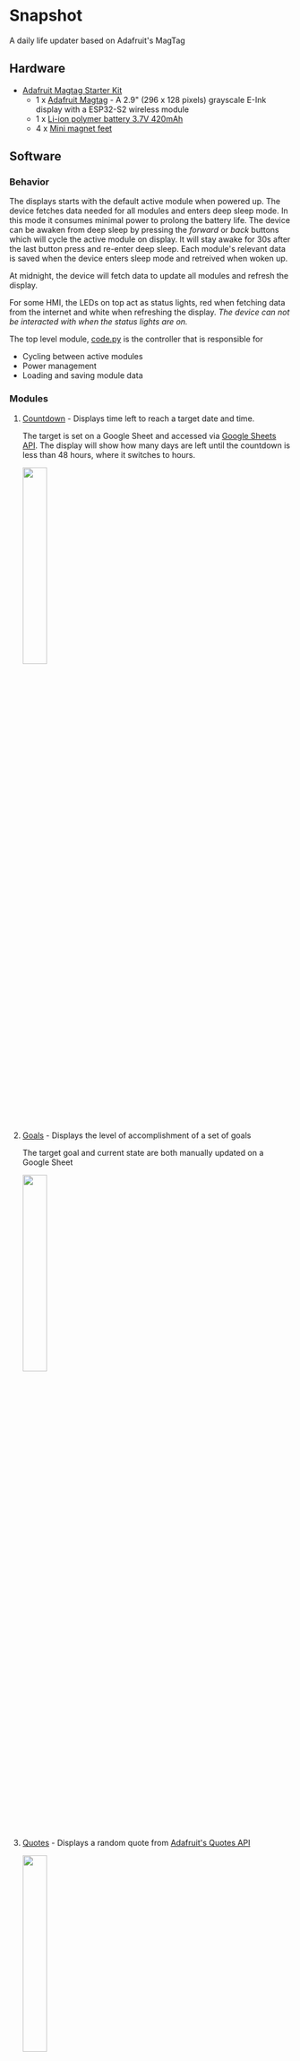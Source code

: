 # Snapshot
A daily life updater based on Adafruit's MagTag

## Hardware
- [Adafruit Magtag Starter Kit](https://www.adafruit.com/product/4819)
  - 1 x [Adafruit Magtag](https://www.adafruit.com/magtag) - A 2.9" (296 x 128 pixels) grayscale E-Ink display with a ESP32-S2 wireless module
  - 1 x [Li-ion polymer battery 3.7V 420mAh](https://www.adafruit.com/product/4236)
  - 4 x [Mini magnet feet](https://www.adafruit.com/product/4631)

## Software

### Behavior
The displays starts with the default active module when powered up. The device fetches data needed for all modules and enters deep sleep mode. In this mode it consumes minimal power to prolong the battery life. The device can be awaken from deep sleep by pressing the *forward* or *back* buttons which will cycle the active module on display. It will stay awake for 30s after the last button press and re-enter deep sleep. Each module's relevant data is saved when the device enters sleep mode and retreived when woken up.

At midnight, the device will fetch data to update all modules and refresh the display.

For some HMI, the LEDs on top act as status lights, red when fetching data from the internet and white when refreshing the display. *The device can not be interacted with when the status lights are on.*

The top level module, [code.py](code.py) is the controller that is responsible for 
- Cycling between active modules  
- Power management
- Loading and saving module data

### Modules
1. [Countdown](countdown/countdown.py) - Displays time left to reach a target date and time.
    
    The target is set on a Google Sheet and accessed via [Google Sheets API](https://developers.google.com/sheets/api). The display will show how many days are left until the countdown is less than 48 hours, where it switches to hours.
    
    <img src="https://user-images.githubusercontent.com/18386420/136146048-0c647062-4361-4d33-a094-da48bdbc430f.jpg" width=30% height=30%>

2. [Goals](goals/goals.py) - Displays the level of accomplishment of a set of goals

    The target goal and current state are both manually updated on a Google Sheet
    
    <img src="https://user-images.githubusercontent.com/18386420/136144718-66219c81-fae6-4b8c-a9d9-d6e3c29d0d72.jpg" width=30% height=30%>


3. [Quotes](quotes/quotes.py) - Displays a random quote from [Adafruit's Quotes API]("https://www.adafruit.com/api/quotes.php")
    
    <img src="https://user-images.githubusercontent.com/18386420/136145994-1910078e-2117-4a16-ba2f-d127f1bb4bcc.jpg" width=30% height=30%>


### Privacy
The project stores sensitive information like WiFi passwords, tokens and API keys in a file called **secrets.py** that is not public (following [Adafruits' CircuitPython framework recommendation](https://learn.adafruit.com/adafruit-magtag/internet-connect)). In this fashion, the actual Google Sheet URLs are stored in secrets.py. The URL format is:
```
https://sheets.googleapis.com/v4/spreadsheets/*google_sheet_code*/values/*spreadsheet_tab_name*?alt=json&key=*API_key*
```
